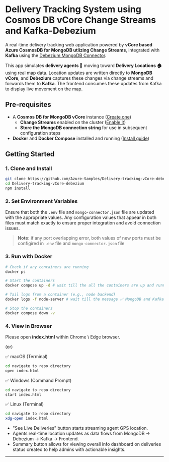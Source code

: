# Delivery Tracking System using Cosmos DB vCore Change Streams and Kafka-Debezium

A real-time delivery tracking web application powered by **vCore based Azure CosmosDB for MongoDB utlizing Change Streams**, integrated with **Kafka** using the [Debezium MongoDB Connector](https://debezium.io/documentation/reference/stable/connectors/mongodb.html).

This app simulates **delivery agents 🛵** moving toward **Delivery Locations 🏠** using real map data. Location updates are written directly to **MongoDB vCore**, and **Debezium** captures these changes via change streams and forwards them to **Kafka**. The frontend consumes these updates from Kafka to display live movement on the map.


## Pre-requisites

- A **Cosmos DB for MongoDB vCore** instance ([Create one](https://learn.microsoft.com/en-us/azure/cosmos-db/mongodb/vcore/quickstart-portal))
    - **Change Streams** enabled on the cluster ([Enable it](https://learn.microsoft.com/en-us/azure/cosmos-db/mongodb/vcore/change-streams?tabs=javascript%2CInsert))
    - **Store the MongoDB connection string** for use in subsequent configuration steps
- **Docker** and **Docker Compose** installed and running ([Install guide](https://docs.docker.com/get-docker/))

## Getting Started

### 1. Clone and Install

```bash
git clone https://github.com/Azure-Samples/Delivery-tracking-vCore-debezium.git
cd Delivery-tracking-vCore-debezium
npm install
```

### 2. Set Environment Variables

Ensure that both the `.env` file and `mongo-connector.json` file are updated with the appropriate values. Any configuration values that appear in both files must match exactly to ensure proper integration and avoid connection issues.

> **Note:** if any port overlapping error, both values of new ports must be configired in `.env` file and `mongo-connector.json` file


### 3. Run with Docker

```bash
# Check if any containers are running
docker ps

# Start the containers
docker compose up -d # wait till the all the containers are up and running

# Tail logs from a container (e.g., node backend)
docker logs -f node-server # wait till the message ✅ MongoDB and Kafka consumer initialized successfully. 

# Stop the containers
docker compose down -v
```

### 4. View in Browser

Please open **index.html** within Chrome \ Edge browser.

(or) 

✅ macOS (Terminal)
```bash
cd navigate to repo directory
open index.html
```

✅ Windows (Command Prompt)
```bash
cd navigate to repo directory
start index.html
```

✅ Linux (Terminal)
```bash
cd navigate to repo directory
xdg-open index.html
```

- "See Live Deliveries" button starts streaming agent GPS location.
- Agents real-time location updates as data flows from MongoDB → Debezium → Kafka → Frontend.
- Summary button allows for viewing overall info dashboard on deliveries status created to help admins with actionable insights.
---
